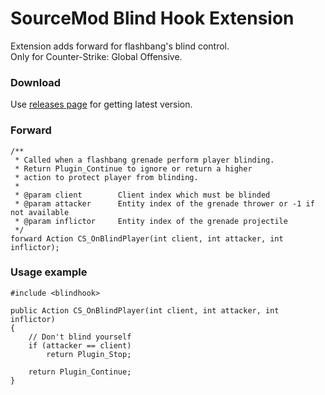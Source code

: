 # SourceMod Blind Hook Extension
Extension adds forward for flashbang's blind control.  
Only for Counter-Strike: Global Offensive.
### Download
Use [releases page](https://github.com/Kailo97/sm-blindhook/releases) for getting latest version.
### Forward
```
/**
 * Called when a flashbang grenade perform player blinding.
 * Return Plugin_Continue to ignore or return a higher
 * action to protect player from blinding.
 *
 * @param client		Client index which must be blinded
 * @param attacker		Entity index of the grenade thrower or -1 if not available
 * @param inflictor		Entity index of the grenade projectile
 */
forward Action CS_OnBlindPlayer(int client, int attacker, int inflictor);
```
### Usage example
```
#include <blindhook>

public Action CS_OnBlindPlayer(int client, int attacker, int inflictor)
{
    // Don't blind yourself
    if (attacker == client)
        return Plugin_Stop;

    return Plugin_Continue;
}
```
